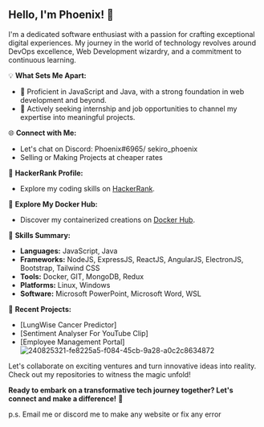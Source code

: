 <!---
Phoenixz-py/Phoenixz-py is a ✨ special ✨ repository because its `README.md` (this file) appears on your GitHub profile.
You can click the Preview link to take a look at your changes.
--->
## Hello, I'm Phoenix! 👋

I'm a dedicated software enthusiast with a passion for crafting exceptional digital experiences. My journey in the world of technology revolves around DevOps excellence, Web Development wizardry, and a commitment to continuous learning.

💡 **What Sets Me Apart:**
- 🚀 Proficient in JavaScript and Java, with a strong foundation in web development and beyond.
- 💼 Actively seeking internship and job opportunities to channel my expertise into meaningful projects.

🌐 **Connect with Me:**
- Let's chat on Discord: Phoenix#6965/ sekiro_phoenix
- Selling or Making Projects at cheaper rates

🌟 **HackerRank Profile:**
- Explore my coding skills on [HackerRank](https://www.hackerrank.com/phoenix60612?hr_r=1).

🐳 **Explore My Docker Hub:**
- Discover my containerized creations on [Docker Hub](https://hub.docker.com/u/docfenix).

🚀 **Skills Summary:**
- **Languages:** JavaScript, Java
- **Frameworks:** NodeJS, ExpressJS, ReactJS, AngularJS, ElectronJS, Bootstrap, Tailwind CSS
- **Tools:** Docker, GIT, MongoDB, Redux
- **Platforms:** Linux, Windows
- **Software:** Microsoft PowerPoint, Microsoft Word, WSL
  

📂 **Recent Projects:**
- [LungWise Cancer Predictor]
- [Sentiment Analyser For YouTube Clip]
- [Employee Management Portal]![240825321-fe8225a5-f084-45cb-9a28-a0c2c8634872](https://github.com/user-attachments/assets/c1e78667-81e6-4bbb-a003-f7a66023951f)


Let's collaborate on exciting ventures and turn innovative ideas into reality. Check out my repositories to witness the magic unfold!

**Ready to embark on a transformative tech journey together? Let's connect and make a difference!** 🚀


p.s. Email me or discord me to make any website or fix any error 
